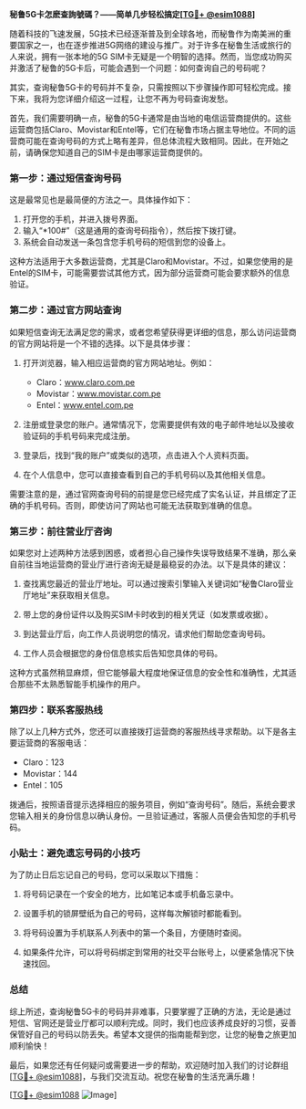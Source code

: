 **秘鲁5G卡怎麽查詢號碼？——简单几步轻松搞定[[TG💪+ @esim1088](https://t.me/s/esim1088)]**

随着科技的飞速发展，5G技术已经逐渐普及到全球各地，而秘鲁作为南美洲的重要国家之一，也在逐步推进5G网络的建设与推广。对于许多在秘鲁生活或旅行的人来说，拥有一张本地的5G SIM卡无疑是一个明智的选择。然而，当您成功购买并激活了秘鲁的5G卡后，可能会遇到一个问题：如何查询自己的号码呢？

其实，查询秘鲁5G卡的号码并不复杂，只需按照以下步骤操作即可轻松完成。接下来，我将为您详细介绍这一过程，让您不再为号码查询发愁。

首先，我们需要明确一点，秘鲁的5G卡通常是由当地的电信运营商提供的。这些运营商包括Claro、Movistar和Entel等，它们在秘鲁市场占据主导地位。不同的运营商可能在查询号码的方式上略有差异，但总体流程大致相同。因此，在开始之前，请确保您知道自己的SIM卡是由哪家运营商提供的。

### **第一步：通过短信查询号码**

这是最常见也是最简便的方法之一。具体操作如下：

1. 打开您的手机，并进入拨号界面。
2. 输入“*100#”（这是通用的查询号码指令），然后按下拨打键。
3. 系统会自动发送一条包含您手机号码的短信到您的设备上。

这种方法适用于大多数运营商，尤其是Claro和Movistar。不过，如果您使用的是Entel的SIM卡，可能需要尝试其他方式，因为部分运营商可能会要求额外的信息验证。

### **第二步：通过官方网站查询**

如果短信查询无法满足您的需求，或者您希望获得更详细的信息，那么访问运营商的官方网站将是一个不错的选择。以下是具体步骤：

1. 打开浏览器，输入相应运营商的官方网站地址。例如：
   - Claro：www.claro.com.pe
   - Movistar：www.movistar.com.pe
   - Entel：www.entel.com.pe

2. 注册或登录您的账户。通常情况下，您需要提供有效的电子邮件地址以及接收验证码的手机号码来完成注册。

3. 登录后，找到“我的账户”或类似的选项，点击进入个人资料页面。

4. 在个人信息中，您可以直接查看到自己的手机号码以及其他相关信息。

需要注意的是，通过官网查询号码的前提是您已经完成了实名认证，并且绑定了正确的手机号码。否则，即使访问了网站也可能无法获取到准确的信息。

### **第三步：前往营业厅咨询**

如果您对上述两种方法感到困惑，或者担心自己操作失误导致结果不准确，那么亲自前往当地运营商的营业厅进行咨询无疑是最稳妥的办法。以下是具体的建议：

1. 查找离您最近的营业厅地址。可以通过搜索引擎输入关键词如“秘鲁Claro营业厅地址”来获取相关信息。

2. 带上您的身份证件以及购买SIM卡时收到的相关凭证（如发票或收据）。

3. 到达营业厅后，向工作人员说明您的情况，请求他们帮助您查询号码。

4. 工作人员会根据您的身份信息核实后告知您具体的号码。

这种方式虽然稍显麻烦，但它能够最大程度地保证信息的安全性和准确性，尤其适合那些不太熟悉智能手机操作的用户。

### **第四步：联系客服热线**

除了以上几种方式外，您还可以直接拨打运营商的客服热线寻求帮助。以下是各主要运营商的客服电话：

- Claro：123
- Movistar：144
- Entel：105

拨通后，按照语音提示选择相应的服务项目，例如“查询号码”。随后，系统会要求您输入相关的身份信息以确认身份。一旦验证通过，客服人员便会告知您的手机号码。

### **小贴士：避免遗忘号码的小技巧**

为了防止日后忘记自己的号码，您可以采取以下措施：

1. 将号码记录在一个安全的地方，比如笔记本或手机备忘录中。

2. 设置手机的锁屏壁纸为自己的号码，这样每次解锁时都能看到。

3. 将号码设置为手机联系人列表中的第一个条目，方便随时查阅。

4. 如果条件允许，可以将号码绑定到常用的社交平台账号上，以便紧急情况下快速找回。

### **总结**

综上所述，查询秘鲁5G卡的号码并非难事，只要掌握了正确的方法，无论是通过短信、官网还是营业厅都可以顺利完成。同时，我们也应该养成良好的习惯，妥善保管好自己的号码以防丢失。希望本文提供的指南能帮到您，让您的秘鲁之旅更加顺利愉快！

最后，如果您还有任何疑问或需要进一步的帮助，欢迎随时加入我们的讨论群组[[TG💪+ @esim1088](https://t.me/s/esim1088)]，与我们交流互动。祝您在秘鲁的生活充满乐趣！

[[TG💪+ @esim1088](https://t.me/s/esim1088) ![Image](https://i.postimg.cc/4NQfJmqS/Snipaste-2025-05-13-00-14-12.png)]